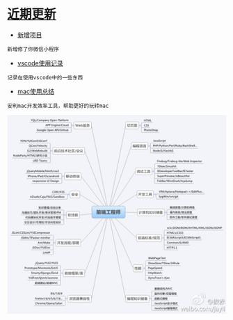 # [近期更新](.)

- [新增项目](project/index.md)  
```
新增修了你微信小程序
```
- [vscode使用记录](docs/vscode.md)  
```
记录在使用vscode中的一些东西
```
- [mac使用总结](docs/mac.md)  
```
安利mac开发效率工具，帮助更好的玩转mac
```

![前端学习路线](../img/fe.jpg)
